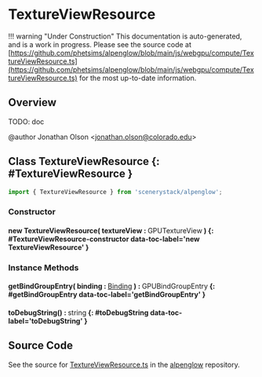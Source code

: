 # TextureViewResource

!!! warning "Under Construction"
    This documentation is auto-generated, and is a work in progress. Please see the source code at
    [https://github.com/phetsims/alpenglow/blob/main/js/webgpu/compute/TextureViewResource.ts](https://github.com/phetsims/alpenglow/blob/main/js/webgpu/compute/TextureViewResource.ts) for the most up-to-date information.

## Overview

TODO: doc

@author Jonathan Olson &lt;jonathan.olson@colorado.edu&gt;

## Class TextureViewResource {: #TextureViewResource }


```js
import { TextureViewResource } from 'scenerystack/alpenglow';
```
### Constructor

#### new TextureViewResource( textureView : <span style="font-weight: 400;">GPUTextureView</span> ) {: #TextureViewResource-constructor data-toc-label='new TextureViewResource' }

### Instance Methods

#### getBindGroupEntry( binding : <span style="font-weight: 400;">[Binding](../alpenglow/Binding.md)</span> ) : <span style="font-weight: 400;">GPUBindGroupEntry</span> {: #getBindGroupEntry data-toc-label='getBindGroupEntry' }

#### toDebugString() : <span style="font-weight: 400;"><span style="color: hsla(calc(var(--md-hue) + 180deg),80%,40%,1);">string</span></span> {: #toDebugString data-toc-label='toDebugString' }



## Source Code

See the source for [TextureViewResource.ts](https://github.com/phetsims/alpenglow/blob/main/js/webgpu/compute/TextureViewResource.ts) in the [alpenglow](https://github.com/phetsims/alpenglow) repository.
